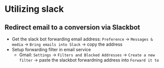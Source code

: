 # Utilizing slack

## Redirect email to a conversion via Slackbot

- Get the slack bot forwarding email address: `Preference` -> `Messages & media` -> `Bring emails into Slack` -> copy the address
- Setup forwarding filter in email service
  - Gmail: `Settings` -> `Filters and Blocked Addresses` -> `Create a new filter` -> paste the slackbot forwardning address into `Forward it to`
